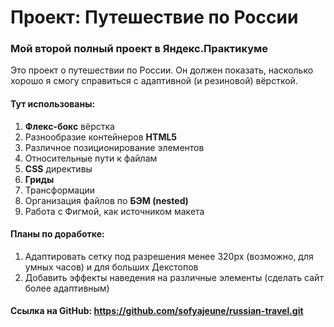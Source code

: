 # Проект: Путешествие по России
### Мой второй полный проект в Яндекс.Практикуме 


Это проект о путешествии по России. Он должен показать, насколько хорошо я смогу справиться с адаптивной (и резиновой) вёрсткой. 


#### Тут использованы:
1. **Флекс-бокс** вёрстка
2. Разнообразие контейнеров **HTML5**
3. Различное позиционирование элементов
4. Относительные пути к файлам
5. **CSS** директивы
6. **Гриды**
7. Трансформации
8. Организация файлов по **БЭМ (nested)**
9. Работа с Фигмой, как источником макета

#### Планы по доработке:
1. Адаптировать сетку под разрешения менее 320px (возможно, для умных часов) и для больших Декстопов
2. Добавить эффекты наведения на различные элементы (сделать сайт более адаптивным)

#### Ссылка на GitHub: https://github.com/sofyajeune/russian-travel.git